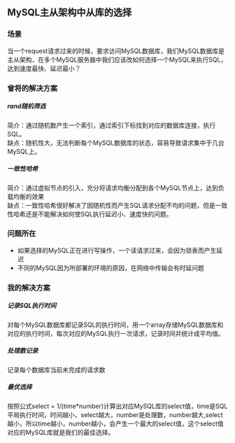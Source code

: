 ## MySQL主从架构中从库的选择 ##
### 场景 ###
当一个request请求过来的时候，要求访问MySQL数据库，我们MySQL数据库是主从架构，在多个MySQL服务器中我们应该改如何选择一个MySQL来执行SQL，达到速度最快、延迟最小？

### 曾将的解决方案 ###
##### rand随机筛选 #####
简介：通过随机数产生一个索引，通过索引下标找到对应的数据库连接，执行SQL。<br>
缺点：随机性大，无法判断每个MySQL数据库的状态，容易导致请求集中于几台MySQL上。
##### 一致性哈希 #####
简介：通过虚拟节点的引入，充分将请求均衡分配到各个MySQL节点上，达到负载均衡的效果<br>
缺点：一致性哈希很好解决了因随机性而产生SQL请求分配不均的问题，但是一致性哈希还是不能解决如何使SQL执行延迟小、速度快的问题。

### 问题所在 ###
- 如果选择的MySQL正在进行写操作，一个读请求过来，会因为锁表而产生延迟
- 不同的MySQL因为所部署的环境的原因，在网络中传输会有时延问题

### 我的解决方案 ###
##### 记录SQL执行时间 #####
对每个MySQL数据库都记录SQL的执行时间，用一个array存储MySQL数据库和对应的执行时间，每次对应的MySQL执行一次请求，记录时间并统计成平均值。
##### 处理数记录 #####
记录每个数据库当前未完成的请求数
##### 最优选择 #####
按照公式select = 1/(time*number)计算出对应MySQL库的select值，time是SQL平局执行时间，时间越小，select越大，number是处理数，number越大,select越小，所以time越小，number越小，会产生一个最大的select值，这个select值对应的MySQL库就是我们的最佳选择。

